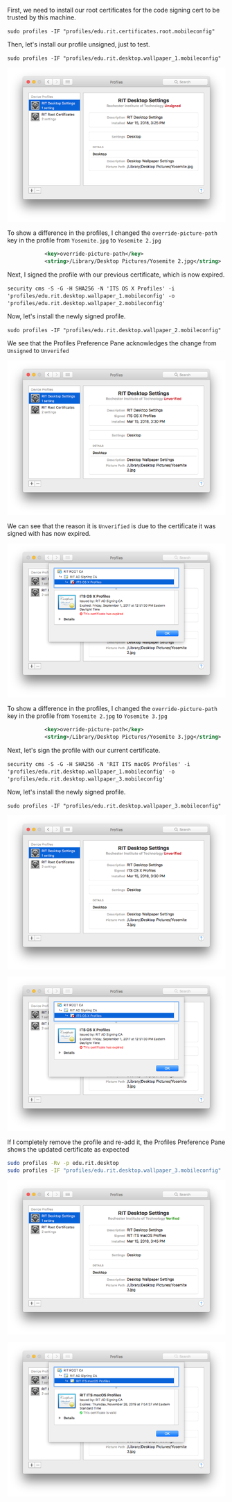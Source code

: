First, we need to install our root certificates for the code signing cert to be trusted by this machine.

`sudo profiles -IF "profiles/edu.rit.certificates.root.mobileconfig"`

Then, let's install our profile unsigned, just to test.

`sudo profiles -IF "profiles/edu.rit.desktop.wallpaper_1.mobileconfig"`

![](screenshots/2018-03-15_3.30.04.png)

To show a difference in the profiles, I changed the `override-picture-path` key in the profile from `Yosemite.jpg` to `Yosemite 2.jpg`

```xml
			<key>override-picture-path</key>
			<string>/Library/Desktop Pictures/Yosemite 2.jpg</string>
```

Next, I signed the profile with our previous certificate, which is now expired.

`security cms -S -G -H SHA256 -N 'ITS OS X Profiles' -i 'profiles/edu.rit.desktop.wallpaper_1.mobileconfig' -o 'profiles/edu.rit.desktop.wallpaper_2.mobileconfig'`

Now, let's install the newly signed profile.

`sudo profiles -IF "profiles/edu.rit.desktop.wallpaper_2.mobileconfig"`

We see that the Profiles Preference Pane acknowledges the change from `Unsigned` to `Unverifed`

![](screenshots/2018-03-15_3.30.18.png)

We can see that the reason it is `Unverified` is due to the certificate it was signed with has now expired.

![](screenshots/2018-03-15_3.30.33.png)

To show a difference in the profiles, I changed the `override-picture-path` key in the profile from `Yosemite 2.jpg` to `Yosemite 3.jpg`

```xml
			<key>override-picture-path</key>
			<string>/Library/Desktop Pictures/Yosemite 3.jpg</string>
```

Next, let's sign the profile with our current certificate.

`security cms -S -G -H SHA256 -N 'RIT ITS macOS Profiles' -i 'profiles/edu.rit.desktop.wallpaper_1.mobileconfig' -o 'profiles/edu.rit.desktop.wallpaper_3.mobileconfig'`

Now, let's install the newly signed profile.

`sudo profiles -IF "profiles/edu.rit.desktop.wallpaper_3.mobileconfig"`

![](screenshots/2018-03-15_3.30.48.png)

![](screenshots/2018-03-15_3.30.54.png)

If I completely remove the profile and re-add it, the Profiles Preference Pane shows the updated certificate as expected

```bash
sudo profiles -Rv -p edu.rit.desktop
sudo profiles -IF "profiles/edu.rit.desktop.wallpaper_3.mobileconfig"
```

![](screenshots/2018-03-15_3.45.40.png)

![](screenshots/2018-03-15_3.45.43.png)
